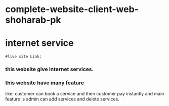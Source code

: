  # complete-website-client-web-shoharab-pk

 # internet service
    #live site Link:    
 ### this website give internet services. 
 ### this website have many feature 
 like:
 customer can book a service and then customer pay instantly 
 and main feature is admin can add services and delete services. 
